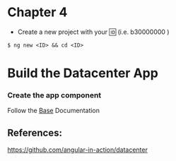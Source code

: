 # Chapter 4

* Create a new project with your :id: (i.e. b30000000 )

 ``` 
 $ ng new <ID> && cd <ID>
 ```

# Build the Datacenter App

### Create the app component

Follow the [Base](docs/base.md) Documentation

## References:

https://github.com/angular-in-action/datacenter
